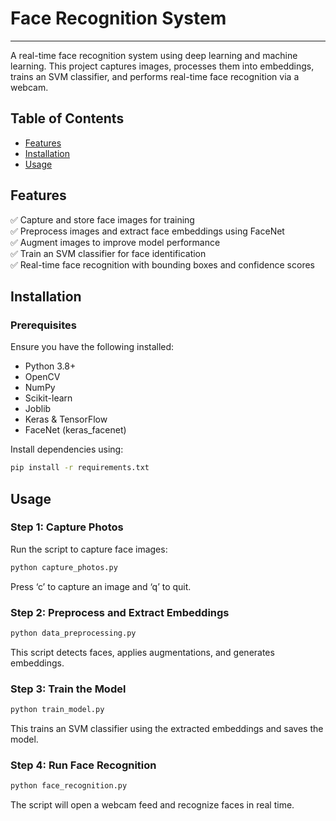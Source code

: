 # Face Recognition System
---
A real-time face recognition system using deep learning and machine learning. This project captures images, processes them into embeddings, trains an SVM classifier, and performs real-time face recognition via a webcam.

## Table of Contents
- [Features](#features)
- [Installation](#installation)
- [Usage](#usage)

## **Features**

✅ Capture and store face images for training  
✅ Preprocess images and extract face embeddings using FaceNet  
✅ Augment images to improve model performance  
✅ Train an SVM classifier for face identification  
✅ Real-time face recognition with bounding boxes and confidence scores  

## **Installation**

### **Prerequisites**

Ensure you have the following installed:
- Python 3.8+
- OpenCV
- NumPy
- Scikit-learn
- Joblib
- Keras & TensorFlow
- FaceNet (keras_facenet)

Install dependencies using:

```bash
pip install -r requirements.txt
```

## **Usage**

### **Step 1: Capture Photos**

Run the script to capture face images:

```bash
python capture_photos.py
```

Press ‘c’ to capture an image and ‘q’ to quit.

### **Step 2: Preprocess and Extract Embeddings**

```bash
python data_preprocessing.py
```

This script detects faces, applies augmentations, and generates embeddings.

### **Step 3: Train the Model**

```bash
python train_model.py
```

This trains an SVM classifier using the extracted embeddings and saves the model.

### **Step 4: Run Face Recognition**

```bash
python face_recognition.py
```

The script will open a webcam feed and recognize faces in real time.
